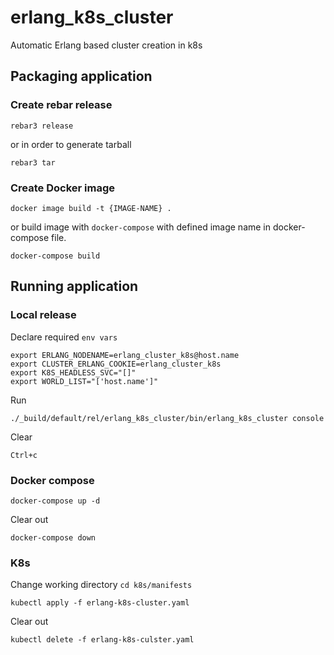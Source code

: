 # erlang_k8s_cluster
Automatic Erlang based cluster creation in k8s

## Packaging application

### Create rebar release
```
rebar3 release
```
or in order to generate tarball
```
rebar3 tar
```

### Create Docker image
```
docker image build -t {IMAGE-NAME} .
```
or build image with `docker-compose` with defined image name in docker-compose file.
```
docker-compose build
```

## Running application

### Local release
Declare required `env vars`
```
export ERLANG_NODENAME=erlang_cluster_k8s@host.name
export CLUSTER_ERLANG_COOKIE=erlang_cluster_k8s
export K8S_HEADLESS_SVC="[]"
export WORLD_LIST="['host.name']"
```
Run
```
./_build/default/rel/erlang_k8s_cluster/bin/erlang_k8s_cluster console
```
Clear
```
Ctrl+c
```

### Docker compose
```
docker-compose up -d
```
Clear out
```
docker-compose down
```

### K8s
Change working directory 
`cd k8s/manifests`
```
kubectl apply -f erlang-k8s-cluster.yaml
```
Clear out
```
kubectl delete -f erlang-k8s-culster.yaml
```
